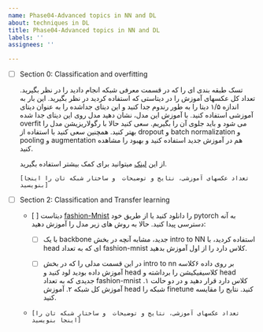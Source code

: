 ```yaml
---
name: Phase04-Advanced topics in NN and DL
about: techniques in DL
title: Phase04-Advanced topics in NN and DL
labels: ''
assignees: ''

---
```


- [ ] Section 0: Classification and overfitting
  
    تسک طبقه بندی ای را که در قسمت معرفی شبکه انجام دادید را در نظر بگیرید. تعداد کل عکسهای آموزش را در دیتاستی که استفاده کردید در نظر بگیرید. این بار به اندازه ۱/۵ دیتا را به طور رندوم جدا کنید و این دیتای جداشده را به عنوان دیتای آموزشی استفاده کنید. با آموزش این مدل، نشان دهید مدل روی این دیتای جدا شده overfit می شود و باید جلوی آن را بگیریم. سعی کنید حالا با رگولاریزیشن مدل را بهتر کنید. همچنین سعی کنید با استفاده از dropout و batch normalization و pooling و augmentation هم در آموزش جدید استفاده کنید و بهبود را مشاهده کنید.

    از این [لینک](https://www.section.io/engineering-education/dropout-regularization-to-handle-overfitting-in-deep-learning-models/) میتوانید برای کمک بیشتر استفاده بگیرید.

  
     `[تعداد عکسهای آموزشی، نتایج و توضیحات  و ساختار شبکه تان را اینجا بنویسید]`


- [ ] Section 2: Classification and Transfer learning
  - [ ] 
    دیتاست [fashion-Mnist](https://pytorch.org/vision/stable/generated/torchvision.datasets.FashionMNIST.html) را دانلود کنید یا از طریق خود pytorch به آنه دسترسی پیدا کنید. حالا به روش های زیر مدل را آموزش دهید:
      - [ ] با یک backbone جدید، مشابه آنچه در بخش intro to NN استفاده کردید، با head ای که به تعداد fashion-mnist کلاس دارد را از اول آموزش بدهید.
  
  
      - [ ] در این قسمت مدلی را که در بخش intro to nn بر روی داده ۶کلاسه آموزش داده بودید لود کنید و head کلاسیفیکیشن را برداشته و head جدیدی که به تعداد fashion-mnist کلاس دارد قرار دهید و در دو حالت ۱. آموزش کل شبکه ۲. آموزش head شبکه را finetune کنید.
    نتایج را مقایسه کنید.
  - 
     `[تعداد عکسهای آموزشی، نتایج و توضیحات  و ساختار شبکه تان را اینجا بنویسید]`


